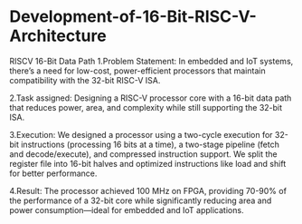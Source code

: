 # Development-of-16-Bit-RISC-V-Architecture

RISCV 16-Bit Data Path
1.Problem Statement:
In embedded and IoT systems, there’s a need for low-cost, power-efficient processors that maintain compatibility with the 32-bit RISC-V ISA.

2.Task assigned:
Designing a RISC-V processor core with a 16-bit data path that reduces power, area, and complexity while still supporting the 32-bit ISA.

3.Execution:
We designed a processor using a two-cycle execution for 32-bit instructions (processing 16 bits at a time), a two-stage pipeline (fetch and decode/execute), and compressed instruction support. We split the register file into 16-bit halves and optimized instructions like load and shift for better performance.

4.Result:
The processor achieved 100 MHz on FPGA, providing 70-90% of the performance of a 32-bit core while significantly reducing area and power consumption—ideal for embedded and IoT applications.
